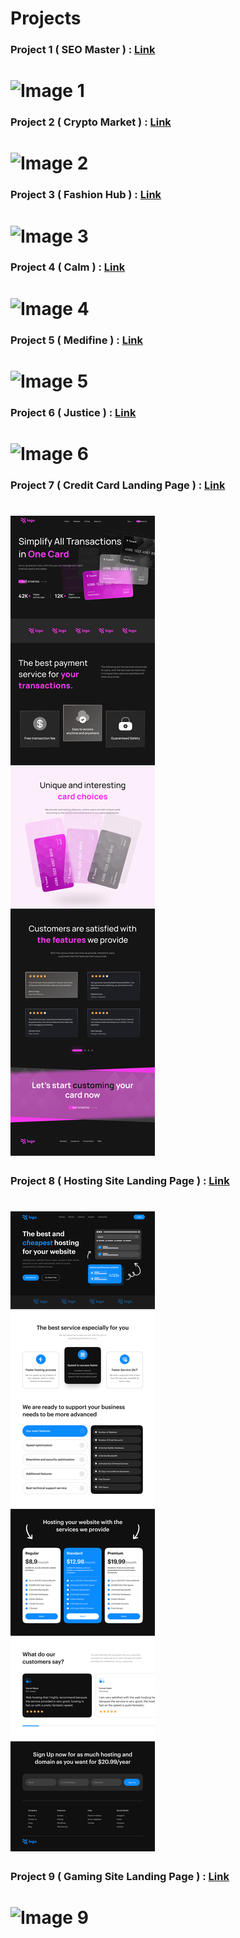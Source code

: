 # Projects
### Project 1 ( SEO Master ) : <a href="https://github.com/PushpakKhadke/Ineuron-Full-Stack-JavaScript-2.0/tree/main/Projects/FSJS%202.0%20Project%2001">Link</a>
<h1><img src="https://github.com/PushpakKhadke/Ineuron-Full-Stack-JavaScript-2.0/blob/main/Projects/FSJS%202.0%20Project%2001/output.png" alt="Image 1"></h1>

### Project 2 ( Crypto Market ) : <a href="https://github.com/PushpakKhadke/Ineuron-Full-Stack-JavaScript-2.0/tree/main/Projects/FSJS%202.0%20Project%2002">Link</a>
<h1><img src="https://github.com/PushpakKhadke/Ineuron-Full-Stack-JavaScript-2.0/blob/main/Projects/FSJS%202.0%20Project%2002/output.png" alt="Image 2"></h1>

### Project 3 ( Fashion Hub ) : <a href="https://github.com/PushpakKhadke/Ineuron-Full-Stack-JavaScript-2.0/tree/main/Projects/FSJS%202.0%20Project%2003">Link</a>
<h1><img src="https://github.com/PushpakKhadke/Ineuron-Full-Stack-JavaScript-2.0/blob/main/Projects/FSJS%202.0%20Project%2003/output.png" alt="Image 3"></h1>

### Project 4 ( Calm ) : <a href="https://github.com/PushpakKhadke/Ineuron-Full-Stack-JavaScript-2.0/tree/main/Projects/FSJS%202.0%20Project%2004">Link</a>
<h1><img src="https://github.com/PushpakKhadke/Ineuron-Full-Stack-JavaScript-2.0/blob/main/Projects/FSJS%202.0%20Project%2004/output.png" alt="Image 4"></h1>

### Project 5 ( Medifine ) : <a href="https://github.com/PushpakKhadke/Ineuron-Full-Stack-JavaScript-2.0/tree/main/Projects/FSJS%202.0%20Project%2005">Link</a>
<h1><img src="https://github.com/PushpakKhadke/Ineuron-Full-Stack-JavaScript-2.0/blob/main/Projects/FSJS%202.0%20Project%2005/output.png" alt="Image 5"></h1>

### Project 6 ( Justice ) : <a href="https://github.com/PushpakKhadke/Ineuron-Full-Stack-JavaScript-2.0/tree/main/Projects/FSJS%202.0%20Project%2006">Link</a>
<h1><img src="https://github.com/PushpakKhadke/Ineuron-Full-Stack-JavaScript-2.0/blob/main/Projects/FSJS%202.0%20Project%2006/Output.png" alt="Image 6"></h1>

### Project 7 ( Credit Card Landing Page ) : <a href="https://github.com/PushpakKhadke/Ineuron-Full-Stack-JavaScript-2.0/tree/main/Projects/FSJS%202.0%20Project%2007">Link</a>
<h1><img src="https://github.com/PushpakKhadke/Ineuron-Full-Stack-JavaScript-2.0/blob/main/Projects/FSJS%202.0%20Project%2007/output/CREDIT_CARD_LANDING_PAGE.png" alt="Image 7"></h1>

### Project 8 ( Hosting Site Landing Page ) : <a href="https://github.com/PushpakKhadke/Ineuron-Full-Stack-JavaScript-2.0/tree/main/Projects/FSJS%202.0%20Project%2008">Link</a>
<h1><img src="https://github.com/PushpakKhadke/Ineuron-Full-Stack-JavaScript-2.0/blob/main/Projects/FSJS%202.0%20Project%2008/output/Hostingpage.png" alt="Image 8"></h1>

### Project 9 ( Gaming Site Landing Page ) : <a href="https://github.com/PushpakKhadke/Ineuron-Full-Stack-JavaScript-2.0/tree/main/Projects/FSJS%202.0%20Project%2009">Link</a>
<h1><img src="https://github.com/PushpakKhadke/Ineuron-Full-Stack-JavaScript-2.0/blob/main/Projects/FSJS%202.0%20Project%2009/output/Gaming_Landing_Page.png
" alt="Image 9"></h1>






